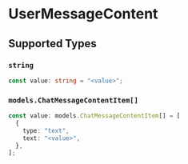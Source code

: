 # UserMessageContent


## Supported Types

### `string`

```typescript
const value: string = "<value>";
```

### `models.ChatMessageContentItem[]`

```typescript
const value: models.ChatMessageContentItem[] = [
  {
    type: "text",
    text: "<value>",
  },
];
```


